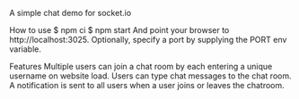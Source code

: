 A simple chat demo for socket.io

How to use
$ npm ci
$ npm start
And point your browser to http://localhost:3025. Optionally, specify a port by supplying the PORT env variable.

Features
Multiple users can join a chat room by each entering a unique username on website load.
Users can type chat messages to the chat room.
A notification is sent to all users when a user joins or leaves the chatroom.
